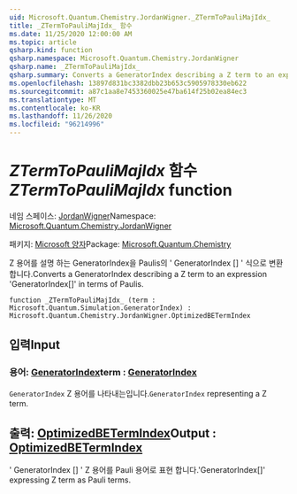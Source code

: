 ```yaml
---
uid: Microsoft.Quantum.Chemistry.JordanWigner._ZTermToPauliMajIdx_
title: _ZTermToPauliMajIdx_ 함수
ms.date: 11/25/2020 12:00:00 AM
ms.topic: article
qsharp.kind: function
qsharp.namespace: Microsoft.Quantum.Chemistry.JordanWigner
qsharp.name: _ZTermToPauliMajIdx_
qsharp.summary: Converts a GeneratorIndex describing a Z term to an expression 'GeneratorIndex[]' in terms of Paulis.
ms.openlocfilehash: 13897d831bc3382dbb23b653c5905978330eb622
ms.sourcegitcommit: a87c1aa8e7453360025e47ba614f25b02ea84ec3
ms.translationtype: MT
ms.contentlocale: ko-KR
ms.lasthandoff: 11/26/2020
ms.locfileid: "96214996"
---
```

# <a name="_ztermtopaulimajidx_-function"></a><span data-ttu-id="82ec2-102">_ZTermToPauliMajIdx_ 함수</span><span class="sxs-lookup"><span data-stu-id="82ec2-102">_ZTermToPauliMajIdx_ function</span></span>

<span data-ttu-id="82ec2-103">네임 스페이스: [JordanWigner](xref:Microsoft.Quantum.Chemistry.JordanWigner)</span><span class="sxs-lookup"><span data-stu-id="82ec2-103">Namespace: [Microsoft.Quantum.Chemistry.JordanWigner](xref:Microsoft.Quantum.Chemistry.JordanWigner)</span></span>

<span data-ttu-id="82ec2-104">패키지: [Microsoft 양자](https://nuget.org/packages/Microsoft.Quantum.Chemistry)</span><span class="sxs-lookup"><span data-stu-id="82ec2-104">Package: [Microsoft.Quantum.Chemistry](https://nuget.org/packages/Microsoft.Quantum.Chemistry)</span></span>


<span data-ttu-id="82ec2-105">Z 용어를 설명 하는 GeneratorIndex을 Paulis의 ' GeneratorIndex [] ' 식으로 변환 합니다.</span><span class="sxs-lookup"><span data-stu-id="82ec2-105">Converts a GeneratorIndex describing a Z term to an expression 'GeneratorIndex[]' in terms of Paulis.</span></span>

```qsharp
function _ZTermToPauliMajIdx_ (term : Microsoft.Quantum.Simulation.GeneratorIndex) : Microsoft.Quantum.Chemistry.JordanWigner.OptimizedBETermIndex
```


## <a name="input"></a><span data-ttu-id="82ec2-106">입력</span><span class="sxs-lookup"><span data-stu-id="82ec2-106">Input</span></span>

### <a name="term--generatorindex"></a><span data-ttu-id="82ec2-107">용어: [GeneratorIndex](xref:Microsoft.Quantum.Simulation.GeneratorIndex)</span><span class="sxs-lookup"><span data-stu-id="82ec2-107">term : [GeneratorIndex](xref:Microsoft.Quantum.Simulation.GeneratorIndex)</span></span>

<span data-ttu-id="82ec2-108">`GeneratorIndex` Z 용어를 나타내는입니다.</span><span class="sxs-lookup"><span data-stu-id="82ec2-108">`GeneratorIndex` representing a Z term.</span></span>



## <a name="output--optimizedbetermindex"></a><span data-ttu-id="82ec2-109">출력: [OptimizedBETermIndex](xref:Microsoft.Quantum.Chemistry.JordanWigner.OptimizedBETermIndex)</span><span class="sxs-lookup"><span data-stu-id="82ec2-109">Output : [OptimizedBETermIndex](xref:Microsoft.Quantum.Chemistry.JordanWigner.OptimizedBETermIndex)</span></span>

<span data-ttu-id="82ec2-110">' GeneratorIndex [] ' Z 용어를 Pauli 용어로 표현 합니다.</span><span class="sxs-lookup"><span data-stu-id="82ec2-110">'GeneratorIndex[]' expressing Z term as Pauli terms.</span></span>
